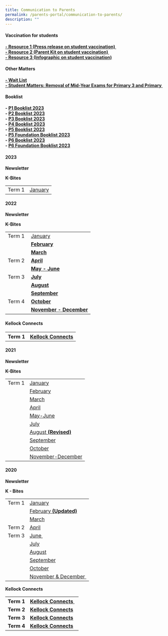 ```yaml
---
title: Communication to Parents
permalink: /parents-portal/communication-to-parents/
description: ""
---
```

<h4><strong>Vaccination for students</strong></h4>
<p><strong><a href="/files/Resource%201%20Press%20Release%20on%20Vaccination%20Exercise%20for%20Students.pdf" target="_blank" rel="noopener">- Resource 1 (Press release on student vaccination)&nbsp;</a><br><a href="/files/Resource%202%20Parent%20Kit%20on%20Student%20Vaccination%20Exercise.pdf" target="">- Resource 2 (Parent Kit on student vaccination)&nbsp;</a><br><a href="/files/Resource%203%20One%20page%20Infographic%20on%20Student%20Vaccination%20Exercise.pdf" target="">- Resource 3 (Infographic on student vaccination)</a></strong></p>
<h4><strong>Other Matters</strong></h4>
<p><strong><a href="/files/Wait%20LIst.pdf" target="_blank" rel="noopener">- Wait List</a><br><a href="/chijkellock/student-matters" target="_blank" rel="noopener">- Student Matters: Removal of Mid-Year Exams for Primary 3 and Primary&nbsp;</a></strong></p>
<h4><strong>Booklist</strong></h4>
<p><strong>-&nbsp;<a href="/files/CKLK%20NEW%20P1%20BOOKLIST.pdf" target="">P1 Booklist 2023</a><br>-&nbsp;<a href="/files/CKLK%20P2%20BOOKLIST%202023.pdf" target="_blank" rel="noopener">P2 Booklist 2023</a><br>-&nbsp;<a href="/files/P3%20BOOKLIST%202023.pdf" target="_blank" rel="noopener">P3 Booklist 2023</a><br>-&nbsp;<a href="/files/P4%20BOOKLIST%202023.pdf" target="">P4 Booklist 2023</a><br>-&nbsp;<a href="/files/P5%20BOOKLIST%202023.pdf" target="">P5 Booklist 2023</a><br>-&nbsp;<a href="/files/P5%20(FDN)%20BOOKLIST%202023.pdf" target="_blank" rel="noopener">P5 Foundation Booklist 2023</a><br>-&nbsp;<a href="/files/P6%20BOOKLIST%202023.pdf" target="_blank" rel="noopener">P6 Booklist 2023</a><br>-&nbsp;<a href="/files/P6%20(FDN)%20P6%20BOOKLIST%202023.pdf" target="_blank" rel="noopener">P6 Foundation Booklist 2023</a></strong></p>

<h4><strong>2023</strong></h4>
<p><strong>Newsletter</strong></p>
<p><strong>K-Bites</strong></p>
<table>
<tbody>
<tr>
<td>Term 1</td>
	<td><a href="/files/Kbites%20Jan%202022.pdf" target="">January</a></td>
</tr>
</tbody>
</table>

<h4><strong>2022</strong></h4>
<p><strong>Newsletter</strong></p>
<p><strong>K-Bites</strong></p>
<table>
<tbody>
<tr>
<td>Term 1</td>
<td><a href="/files/Kbites%20Jan%202022.pdf" target="">January</a></td>
</tr>
<tr>
<td>&nbsp;</td>
<td><a href="/files/Kbites%20FEB%202022.pdf" target="_blank" rel="noopener"><strong>February</strong></a></td>
</tr>
<tr>
<td>&nbsp;</td>
<td><a href="/files/Kbites%20MAR%202022.pdf" target=""><strong>March</strong></a></td>
</tr>
<tr>
<td>Term 2</td>
<td><a href="/files/Kbites%20APR%202022_updated%20on%2029%20Mar.pdf" target=""><strong>April</strong></a></td>
</tr>
<tr>
<td>&nbsp;</td>
<td><a href="/files/Kbites%20MAY%20%20JUN%202022_updated%20on%2027%20Apr.pdf" target=""><strong>May - June</strong></a></td>
</tr>
<tr>
<td>Term 3</td>
<td><a href="/files/Kbites%20JUL%202022_updated%20on%2029%20June_FINAL.pdf" target="_blank" rel="noopener"><strong>July</strong></a></td>
</tr>
<tr>
<td>&nbsp;</td>
<td><a href="/files/Kbites%20AUG%202022_updated%20on%2028Jul_FINAL.pdf" target="_blank" rel="noopener"><strong>August</strong></a></td>
</tr>
<tr>
<td>&nbsp;</td>
<td><a href="/files/Kbites%20SEP%202022_updated%20on%2030%20Aug_FINAL.pdf" target="_blank" rel="noopener"><strong>September</strong></a></td>
</tr>
<tr>
<td>Term 4&nbsp;</td>
<td><a href="/files/Kbites%20Oct%202022_updated%20on%2030%20Sep%201.pdf" target="_blank" rel="noopener"><strong>October</strong></a></td>
</tr>
<tr>
<td>&nbsp;</td>
<td><a href="/files/Kbites%20NOVDEC%202022_updated%20on%2028%20Oct%20v2.pdf" target="_blank" rel="noopener"><strong>November - December</strong></a></td>
</tr>
</tbody>
</table>
<h4><strong>Kellock Connects</strong></h4>
<table>
<tbody>
<tr>
<th>Term 1</th>
<th><a href="/files/KCONNECTS%202022%20Issue%201%202.pdf" target="_blank" rel="noopener">Kellock Connects</a></th>
</tr>
</tbody>
</table>
<h4><strong>2021</strong></h4>
<p><strong>Newsletter</strong></p>
<p><strong>K-Bites</strong></p>
<table>
<tbody>
<tr>
<td>Term 1</td>
<td><a href="/files/Kbites%20Jan%202021.pdf">January</a>&nbsp;</td>
</tr>
<tr>
<td>&nbsp;</td>
<td><a href="/files/Kbites%20Feb%202021_updated%20on%2028Jan_Final.pdf" target="">February</a></td>
</tr>
<tr>
<td>&nbsp;</td>
<td><a href="/files/March.pdf" target="">March</a></td>
</tr>
<tr>
<td>&nbsp;</td>
<td><a href="/files/April.pdf" target="">April</a></td>
</tr>
<tr>
<td>&nbsp;</td>
<td><a href="/files/Kbites%20May-June2021_Final.pdf" target="">May-June</a></td>
</tr>
<tr>
<td>&nbsp;</td>
<td><a href="/files/Kbites%20July.pdf" target="">July</a></td>
</tr>
<tr>
<td>&nbsp;</td>
<td><a href="/files/Kbites%20August%202021_updated%20on%2030July.pdf" target="">August&nbsp;<strong>(Revised)</strong></a></td>
</tr>
<tr>
<td>&nbsp;</td>
<td><a href="/files/Kbites%20September%202021_edited%20on%2031%20Aug.pdf" target="">September</a></td>
</tr>
<tr>
<td>&nbsp;</td>
<td><a href="/files/2021/Kbites%20October%202021_updated_29Sep.pdf" target="">October</a></td>
</tr>
<tr>
<td>&nbsp;</td>
<td><a href="/files/Kbites%20NovDec%202021%201.pdf" target="">November-December</a></td>
</tr>
</tbody>
</table>
<h4><strong>2020</strong></h4>
<div>
<p><strong>Newsletter</strong></p>
</div>
<div>
<p><strong>K - Bites</strong></p>
</div>
<table>
<tbody>
<tr>
<td>Term 1</td>
<td><a href="/files/Kbites%20January%202020.pdf">January</a></td>
</tr>
<tr>
<td>&nbsp;</td>
<td><a href="/files/Updated_Kbites%20February%202020.pdf">February&nbsp;<strong>(Updated)</strong></a></td>
</tr>
<tr>
<td>&nbsp;</td>
<td><a href="/files/Kbites%20March%202020.pdf">March</a></td>
</tr>
<tr>
<td>Term 2</td>
<td><a href="/files/Kbites%20April%202020.pdf">April</a></td>
</tr>
<tr>
<td>Term 3</td>
<td><a href="/files/Kbites%20June%202020.pdf">June&nbsp;</a></td>
</tr>
<tr>
<td>&nbsp;</td>
<td><a href="/files/Kbites%20July%202020.pdf">July</a></td>
</tr>
<tr>
<td>&nbsp;</td>
<td><a href="/files/Kbites%20August%202020.pdf">August</a></td>
</tr>
<tr>
<td>&nbsp;</td>
<td><a href="/files/Kbites%20September%202020_31%20Aug_Final.pdf">September</a></td>
</tr>
<tr>
<td>&nbsp;</td>
<td><a href="/files/Kbites%20October%202020.pdf">October</a></td>
</tr>
<tr>
<td>&nbsp;</td>
<td><a href="/files/Kbites%20November%20&amp;%20December%202020%20(1).pdf">November &amp; December&nbsp;</a></td>
</tr>
</tbody>
</table>
<p><strong>Kellock Connects</strong></p>
<table>
<tbody>
<tr>
<th>Term 1</th>
<th><a href="/files/K-Connects%20Draft%207.pdf">Kellock Connects&nbsp;</a>&nbsp;</th>
</tr>
<tr>
<td><strong>Term 2</strong></td>
<td><a href="/files/K-Connects%20Issue%202.pdf"><strong>Kellock Connects</strong></a></td>
</tr>
<tr>
<td><strong>Term 3</strong></td>
<td><a href="/files/K-Connects%20Issue%203%20Final.pdf"><strong>Kellock Connects</strong></a></td>
</tr>
<tr>
<td><strong>Term 4</strong></td>
<td><a href="/files/K-Connects%20Issue%204-compressed.pdf"><strong>Kellock Connects</strong></a></td>
</tr>
</tbody>
</table>